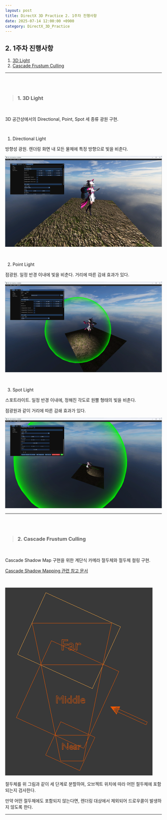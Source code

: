 ```yaml
---
layout: post
title: DirectX 3D Practice 2. 1주차 진행사항
date: 2025-07-14 12:00:00 +0900
category: DirectX_3D_Practice
---
```


## 2. 1주차 진행사항

1. [3D Light](#1-3d-light)
2. [Cascade Frustum Culling](#2-cascade-frustum-culling)

---

<br><br>

>### 1. 3D Light

<br>

3D 공간상에서의 Directional, Point, Spot 세 종류 광원 구현.

<br>

1. Directional Light

방향성 광원. 렌더링 화면 내 모든 물체에 특정 방향으로 빛을 비춘다.

![alt text](\public\img\directional_light.png)

<br>

2. Point Light

점광원. 일정 반경 이내에 빛을 비춘다. 거리에 따른 감쇄 효과가 있다.

![alt text](\public\img\point_light.png)

<br>

3. Spot Light

스포트라이트. 일정 반경 이내에, 정해진 각도로 원뿔 형태의 빛을 비춘다.

점광원과 같이 거리에 따른 감쇄 효과가 있다.

![alt text](\public\img\spot_light.png)


---

<br><br>

>### 2. Cascade Frustum Culling

<br>

Cascade Shadow Map 구현을 위한 계단식 카메라 절두체와 절두체 컬링 구현.

[Cascade Shadow Mapping 관련 참고 문서](https://ogldev.org/www/tutorial49/tutorial49.html)

<br>

![alt text](\public\img\cascade_frustum.png)

절두체를 위 그림과 같이 세 단계로 분할하여, 오브젝트 위치에 따라 어떤 절두체에 포함되는지 검사한다.

만약 어떤 절두체에도 포함되지 않는다면, 렌더링 대상에서 제외되어 드로우콜이 발생하지 않도록 한다.



---